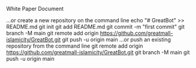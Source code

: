 White Paper Document

…or create a new repository on the command line
echo "# GreatBot" >> README.md
git init
git add README.md
git commit -m "first commit"
git branch -M main
git remote add origin https://github.com/greatmall-islamicity/GreatBot.git
git push -u origin main
…or push an existing repository from the command line
git remote add origin https://github.com/greatmall-islamicity/GreatBot.git
git branch -M main
git push -u origin main
